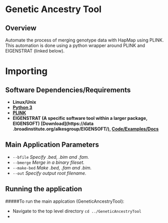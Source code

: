 # Genetic Ancestry Tool

## Overview
Automate the process of merging genotype data with HapMap using PLINK. 
This automation is done using a python wrapper around PLINK and EIGENSTRAT (linked below).

# Importing 

## Software Dependencies/Requirements
* **Linux/Unix**
* **[Python 3](https://www.python.org/downloads/)**
* **[PLINK](http://zzz.bwh.harvard.edu/plink/)**
* **EIGENSTRAT (A specific software tool within a larger package, EIGENSOFT)** **[Download](https://data
.broadinstitute.org/alkesgroup/EIGENSOFT/), [Code/Examples/Docs](https://github.com/DReichLab/EIG/tree/master/EIGENSTRAT)**

## Main Application Parameters
* `--bfile` _Specify .bed, .bim and .fam._
* `--bmerge` _Merge in a binary fileset._
* `--make-bed` _Make .bed, .fam and .bim._
* `--out` _Specify output root filename._

## Running the application
#####To run the main applcation (GeneticAncestryTool):
* Navigate to the top level directory `cd ../GeneticAncestryTool`
* 
